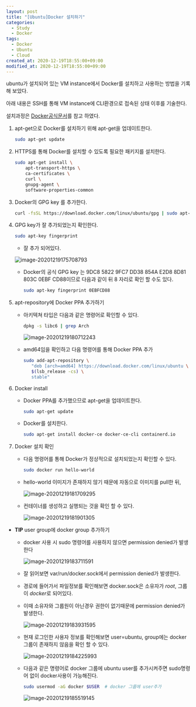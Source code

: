 ```yaml
---
layout: post
title: "[Ubuntu]Docker 설치하기"
categories:
  - Study
  - Docker
tags:
  - Docker
  - Ubuntu
  - Cloud
created_at: 2020-12-19T18:55:00+09:00
modified_at: 2020-12-19T18:55:00+09:00
---
```




ubuntu가 설치되어 있는 VM instance에서 Docker를 설치하고 사용하는 방법을 기록해 보았다.

아래 내용은 SSH를 통해 VM instance에 CLI환경으로 접속된 상태 이후를 기술한다.

설치과정은 [Docker공식문서](https://docs.docker.com/engine/install/ubuntu/)를 참고 하였다.



1. apt-get으로 Docker를 설치하기 위해 apt-get을 업데이트한다.

   ```bash
   sudo apt-get update
   ```

2. HTTPS를 통해 Docker를 설치할 수 있도록 필요한 패키지를 설치한다.

   ```bash
   sudo apt-get install \
       apt-transport-https \
       ca-certificates \
       curl \
       gnupg-agent \
       software-properties-common
   ```

3. Docker의 GPG key 를 추가한다.

   ```bash
   curl -fsSL https://download.docker.com/linux/ubuntu/gpg | sudo apt-key add -
   ```

4. GPG key가 잘 추가되었는지 확인한다.

   ```bash
   sudo apt-key fingerprint
   ```

   * 잘 추가 되어있다.

   ![image-20201219175708793](../../assets/img/GPG키확인.png)

   * Docker의 공식 GPG key 는 9DC8 5822 9FC7 DD38 854A E2D8 8D81 803C 0EBF CD88이므로 다음과 같이 뒤 8 자리로 확인 할 수도 있다.

     ```bash
     sudo apt-key fingerprint 0EBFCD88
     ```

5. apt-repository에 Docker PPA 추가하기

   * 아키텍쳐 타입은 다음과 같은 명령어로 확인할 수 있다.

     ```bash
     dpkg -s libc6 | grep Arch
     ```

     ![image-20201219180712243](../../assets/img/인스턴스아키텍쳐확인.png)

   * amd64임을 확인하고 다음 명령어를 통해 Docker PPA 추가

     ```bash
     sudo add-apt-repository \
        "deb [arch=amd64] https://download.docker.com/linux/ubuntu \
        $(lsb_release -cs) \
        stable"
     ```

6. Docker install

   * Docker PPA를 추가했으므로 apt-get을 업데이트한다.

     ```bash
     sudo apt-get update
     ```

   * Docker를 설치한다.

     ```bash
     sudo apt-get install docker-ce docker-ce-cli containerd.io
     ```

7. Docker 설치 확인

   * 다음 명령어를 통해 Docker가 정상적으로 설치되었는지 확인할 수 있다.

     ```bash
     sudo docker run hello-world
     ```

   * hello-world 이미지가 존재하지 않기 때문에 자동으로 이미지를 pull한 뒤,

     ![image-20201219181709295](../../assets/img/helloworld_image_pull.png)

   * 컨테이너를 생성하고 실행되는 것을 확인 할 수 있다.

     ![image-20201219181901305](../../assets/img/helloworld_running.png)



* **TIP** user group에 docker group 추가하기
  * docker 사용 시 sudo 명령어를 사용하지 않으면 permission denied가 발생한다

    ![image-20201219183711591](../../assets/img/docker_permission_denied.png)

  * 잘 읽어보면 var/run/docker.sock에서 permission denied가 발생한다.

  * 경로에 들어가서 파일정보를 확인해보면 docker.sock은 소유자가 *root*, 그룹이 *docker*로 되어있다.

  * 이때 소유자와 그룹원이 아닌경우 권한이 없기때문에 permission denied가 발생한다.

    ![image-20201219183931595](../../assets/img/docker.sock권한확인.png)

  * 현재 로그인한 사용자 정보를 확인해보면 user=ubuntu, group에는 docker그룹이 존재하지 않음을 확인 할 수 있다.

    ![image-20201219184225993](../../assets/img/ubuntu유저확인.png)

  * 다음과 같은 명령어로 docker 그룹에 ubuntu user를 추가시켜주면 sudo명령어 없이 docker사용이 가능해진다.

    ```bash
    sudo usermod -aG docker $USER  # docker 그룹에 user추가
    ```

    ![image-20201219185519145](../../assets/img/sudo없이실행.png)

